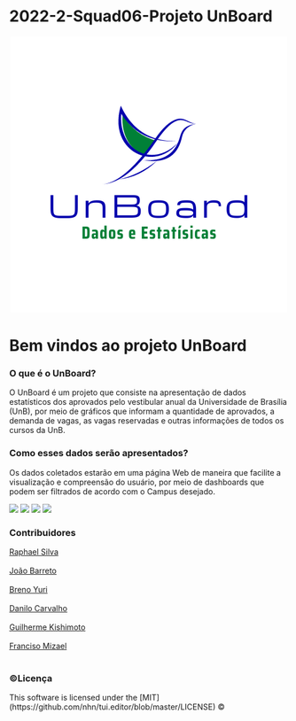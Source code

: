 # 2022-2-Squad06-Projeto UnBoard

<div>
  <center><img src="Imagens/Fly bird logo.png"></center>
</div>
<div>
  <h1>Bem vindos ao projeto UnBoard</h3>
</div>
<div>
  <h3>O que é o UnBoard?</h3>
  <p>O UnBoard é um projeto que consiste na apresentação de dados estatísticos dos aprovados pelo vestibular anual da Universidade de Brasília (UnB), por meio de gráficos que informam a quantidade de aprovados, a demanda de vagas, as vagas reservadas e outras informações de todos os cursos da UnB.</p>
</div>
<div>
  <h3>Como esses dados serão apresentados?</h3>
  <p>Os dados coletados estarão em uma página Web de maneira que facilite a visualização e compreensão do usuário, por meio de dashboards que podem ser filtrados de acordo com o Campus desejado.</p>
</div>
<div>
<img src="https://img.shields.io/static/v1?label=React&message=JavaScript&color=61DAFB&style=for-the-badge&logo=react"/> 
<img src="https://img.shields.io/static/v1?label=Node.js&message=v12.22.9&color=339933&style=for-the-badge&logo=node.js"/>
<img src="https://img.shields.io/static/v1?label=Linux&message=Ubuntu&color=E95420&style=for-the-badge&logo=Ubuntu"/>
<img src="https://img.shields.io/static/v1?label=Visual Studio&message=Code&color=007ACC&style=for-the-badge&logo=Visual Studio Code"/>
</div>



<div>
  <h3>Contribuidores</h3>
  
  <a href="https://github.com/Raphides">Raphael Silva</a><br></br>
  <a href="https://github.com/JoaoBarreto03">João Barreto</a><br></br>
  <a href="https://github.com/YuriBre">Breno Yuri</a><br></br>
  <a href="https://github.com/Danilo-Carvalho-Antunes">Danilo Carvalho</a><br></br>
  <a href="https://github.com/guilhermeKishimoto">Guilherme Kishimoto</a><br></br>
  <a href="https://github.com/frmiza">Franciso Mizael</a><br></br>
  
</div>
<div>
  <h3>©Licença</h3>

<p>This software is licensed under the [MIT](https://github.com/nhn/tui.editor/blob/master/LICENSE) ©</p>
</div>

